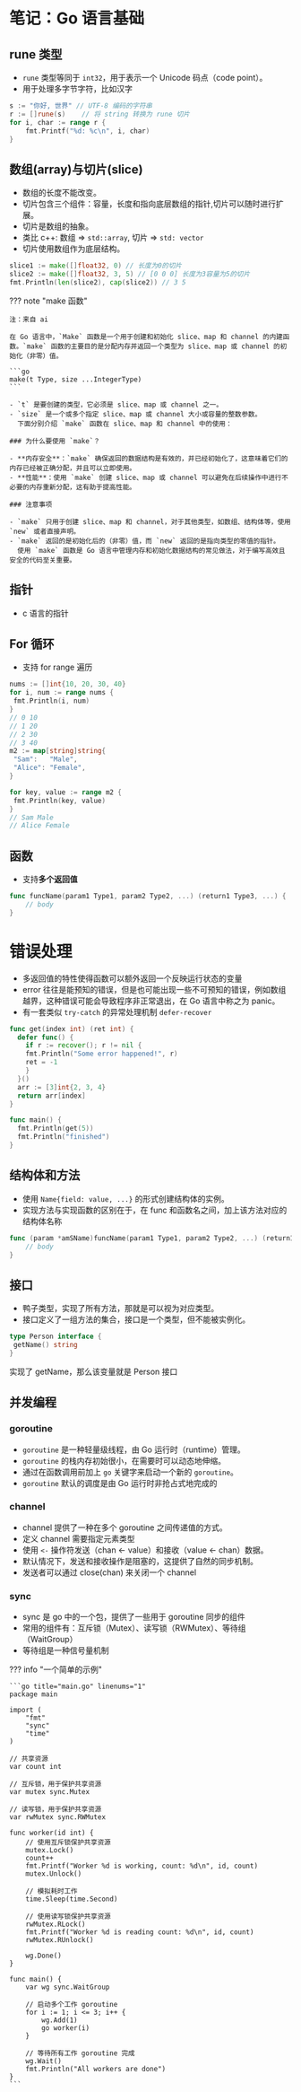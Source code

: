 # 笔记：Go 语言基础

## rune 类型

- `rune` 类型等同于 `int32`，用于表示一个 Unicode 码点（code point）。
- 用于处理多字节字符，比如汉字

```go title="示例"
s := "你好, 世界" // UTF-8 编码的字符串
r := []rune(s)    // 将 string 转换为 rune 切片
for i, char := range r {
    fmt.Printf("%d: %c\n", i, char)
}
```

## 数组(array)与切片(slice)

- 数组的长度不能改变。
- 切片包含三个组件：容量，长度和指向底层数组的指针,切片可以随时进行扩展。
- 切片是数组的抽象。
- 类比 c++: 数组 => `std::array`, 切片 => `std: vector`
- 切片使用数组作为底层结构。

```go title="声明切片"
slice1 := make([]float32, 0) // 长度为0的切片
slice2 := make([]float32, 3, 5) // [0 0 0] 长度为3容量为5的切片
fmt.Println(len(slice2), cap(slice2)) // 3 5
```

??? note "make 函数"

    注：来自 ai

    在 Go 语言中，`Make` 函数是一个用于创建和初始化 slice、map 和 channel 的内建函数。`make` 函数的主要目的是分配内存并返回一个类型为 slice、map 或 channel 的初始化（非零）值。

    ```go
    make(t Type, size ...IntegerType)
    ```

    - `t` 是要创建的类型，它必须是 slice、map 或 channel 之一。
    - `size` 是一个或多个指定 slice、map 或 channel 大小或容量的整数参数。
      下面分别介绍 `make` 函数在 slice、map 和 channel 中的使用：

    ### 为什么要使用 `make`？

    - **内存安全**：`make` 确保返回的数据结构是有效的，并已经初始化了，这意味着它们的内存已经被正确分配，并且可以立即使用。
    - **性能**：使用 `make` 创建 slice、map 或 channel 可以避免在后续操作中进行不必要的内存重新分配，这有助于提高性能。

    ### 注意事项

    - `make` 只用于创建 slice、map 和 channel，对于其他类型，如数组、结构体等，使用 `new` 或者直接声明。
    - `make` 返回的是初始化后的（非零）值，而 `new` 返回的是指向类型的零值的指针。
      使用 `make` 函数是 Go 语言中管理内存和初始化数据结构的常见做法，对于编写高效且安全的代码至关重要。

## 指针

- c 语言的指针

## For 循环

- 支持 for range 遍历

```go title="示例"
nums := []int{10, 20, 30, 40}
for i, num := range nums {
 fmt.Println(i, num)
}
// 0 10
// 1 20
// 2 30
// 3 40
m2 := map[string]string{
 "Sam":   "Male",
 "Alice": "Female",
}

for key, value := range m2 {
 fmt.Println(key, value)
}
// Sam Male
// Alice Female
```

## 函数

- 支持**多个返回值**

```go title="语法"
func funcName(param1 Type1, param2 Type2, ...) (return1 Type3, ...) {
    // body
}
```

# 错误处理

- 多返回值的特性使得函数可以额外返回一个反映运行状态的变量
- error 往往是能预知的错误，但是也可能出现一些不可预知的错误，例如数组越界，这种错误可能会导致程序非正常退出，在 Go 语言中称之为 panic。
- 有一套类似 `try-catch` 的异常处理机制 `defer-recover`

```go title='示例'
func get(index int) (ret int) {
  defer func() {
    if r := recover(); r != nil {
    fmt.Println("Some error happened!", r)
    ret = -1
    }
  }()
  arr := [3]int{2, 3, 4}
  return arr[index]
}

func main() {
  fmt.Println(get(5))
  fmt.Println("finished")
}
```

## 结构体和方法

- 使用 `Name{field: value, ...}` 的形式创建结构体的实例。
- 实现方法与实现函数的区别在于，在 func 和函数名之间，加上该方法对应的结构体名称

```go title="语法"
func (param *amSName)funcName(param1 Type1, param2 Type2, ...) (return1 Type3, ...) {
    // body
}
```

## 接口

- 鸭子类型，实现了所有方法，那就是可以视为对应类型。
- 接口定义了一组方法的集合，接口是一个类型，但不能被实例化。

```go title="示例"
type Person interface {
 getName() string
}
```

实现了 getName，那么该变量就是 Person 接口

## 并发编程

### goroutine

- `goroutine` 是一种轻量级线程，由 Go 运行时（runtime）管理。
- `goroutine` 的栈内存初始很小，在需要时可以动态地伸缩。
- 通过在函数调用前加上 `go` 关键字来启动一个新的 `goroutine`。
- `goroutine` 默认的调度是由 Go 运行时非抢占式地完成的

### channel

- channel 提供了一种在多个 goroutine 之间传递值的方式。
- 定义 channel 需要指定元素类型
- 使用 `<-` 操作符发送（chan <- value）和接收（value <- chan）数据。
- 默认情况下，发送和接收操作是阻塞的，这提供了自然的同步机制。
- 发送者可以通过 close(chan) 来关闭一个 channel

### sync

- sync 是 go 中的一个包，提供了一些用于 goroutine 同步的组件
- 常用的组件有：互斥锁（Mutex）、读写锁（RWMutex）、等待组（WaitGroup）
- 等待组是一种信号量机制

??? info "一个简单的示例"

    ```go title="main.go" linenums="1"
    package main

    import (
        "fmt"
        "sync"
        "time"
    )

    // 共享资源
    var count int

    // 互斥锁，用于保护共享资源
    var mutex sync.Mutex

    // 读写锁，用于保护共享资源
    var rwMutex sync.RWMutex

    func worker(id int) {
        // 使用互斥锁保护共享资源
        mutex.Lock()
        count++
        fmt.Printf("Worker %d is working, count: %d\n", id, count)
        mutex.Unlock()

        // 模拟耗时工作
        time.Sleep(time.Second)

        // 使用读写锁保护共享资源
        rwMutex.RLock()
        fmt.Printf("Worker %d is reading count: %d\n", id, count)
        rwMutex.RUnlock()

        wg.Done()
    }

    func main() {
        var wg sync.WaitGroup

        // 启动多个工作 goroutine
        for i := 1; i <= 3; i++ {
            wg.Add(1)
            go worker(i)
        }

        // 等待所有工作 goroutine 完成
        wg.Wait()
        fmt.Println("All workers are done")
    }
    ```
